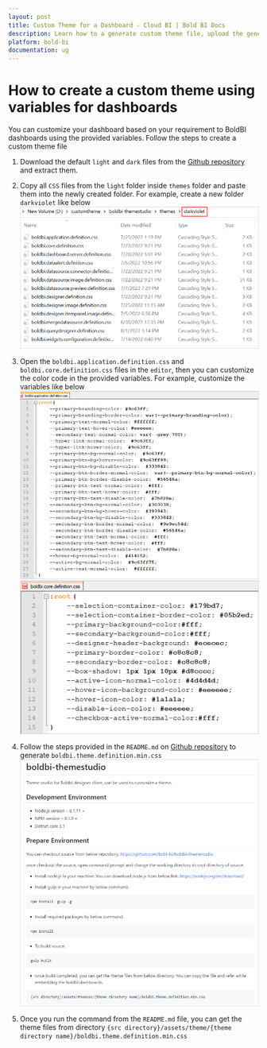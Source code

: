```yaml
---
layout: post
title: Custom Theme for a Dashboard - Cloud BI | Bold BI Docs
description: Learn how to a generate custom theme file, upload the generated file and manage custom theme for your dashboards in Cloud based Bold BI application.
platform: bold-bi
documentation: ug
---
```


# How to create a custom theme using variables for dashboards

You can customize your dashboard based on your requirement to BoldBI dashboards using the provided variables. Follow the steps to create a custom theme file

1. Download the default `light` and `dark` files from the [Github repository](https://github.com/boldbi/boldbi-themestudio/releases) and extract them.

2. Copy all `CSS` files from the `light` folder inside `themes` folder and paste them into the newly created folder. For example, create a new folder `darkviolet` like below
![darkvioletfolder](/static/assets/site-administration/images/darkvioletfolder.png)

3. Open the `boldbi.application.definition.css` and `boldbi.core.definition.css` files in the `editor`, then you can customize the color code in the provided variables. For example, customize the variables like below
![darkvioletapplication](/static/assets/site-administration/images/darkvioletapplication.png)
![darkvioletcore](/static/assets/site-administration/images/darkvioletcore.png)

4. Follow the steps provided in the `README.md` on [Github repository](https://github.com/boldbi/boldbi-themestudio) to generate `boldbi.theme.definition.min.css`
![readmetext](/static/assets/site-administration/images/readmetheme.png)

5. Once you run the command from the `README.md` file, you can get the theme files from directory `{src directory}/assets/theme/{theme directory name}/boldbi.theme.definition.min.css`